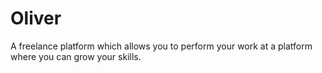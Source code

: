 # Oliver
A freelance platform which allows you to perform your work at a platform where you can grow your skills.
